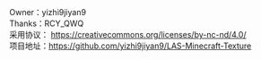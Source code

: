 Owner：yizhi9jiyan9  
Thanks：RCY_QWQ  
采用协议： https://creativecommons.org/licenses/by-nc-nd/4.0/  
项目地址：https://github.com/yizhi9jiyan9/LAS-Minecraft-Texture
